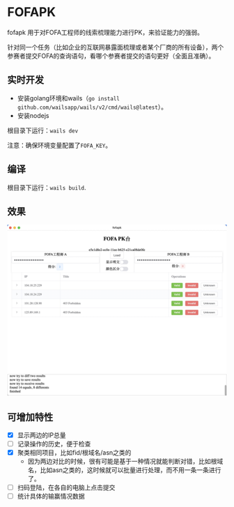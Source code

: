 # FOFAPK
fofapk 用于对FOFA工程师的线索梳理能力进行PK，来验证能力的强弱。

针对同一个任务（比如企业的互联网暴露面梳理或者某个厂商的所有设备），两个参赛者提交FOFA的查询语句，看哪个参赛者提交的语句更好（全面且准确）。

## 实时开发
- 安装golang环境和wails（`go install github.com/wailsapp/wails/v2/cmd/wails@latest`）。
- 安装nodejs

根目录下运行：`wails dev`

注意：确保环境变量配置了`FOFA_KEY`。

## 编译

根目录下运行：`wails build`.

## 效果
<img src="./docs/fofapk.jpg" width="800" />

## 可增加特性
- [x] 显示两边的IP总量
- [ ] 记录操作的历史，便于检查
- [x] 聚类相同项目，比如fid/根域名/asn之类的
  - 因为两边对比的时候，很有可能是基于一种情况就能判断对错，比如根域名，比如asn之类的，这时候就可以批量进行处理，而不用一条一条进行了。
- [ ] 扫码登陆，在各自的电脑上点击提交
- [ ] 统计具体的输赢情况数据
